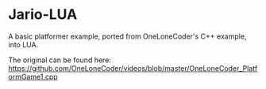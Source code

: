 # Jario-LUA
A basic platformer example, ported from OneLoneCoder's C++ example, into LUA.

The original can be found here: https://github.com/OneLoneCoder/videos/blob/master/OneLoneCoder_PlatformGame1.cpp
